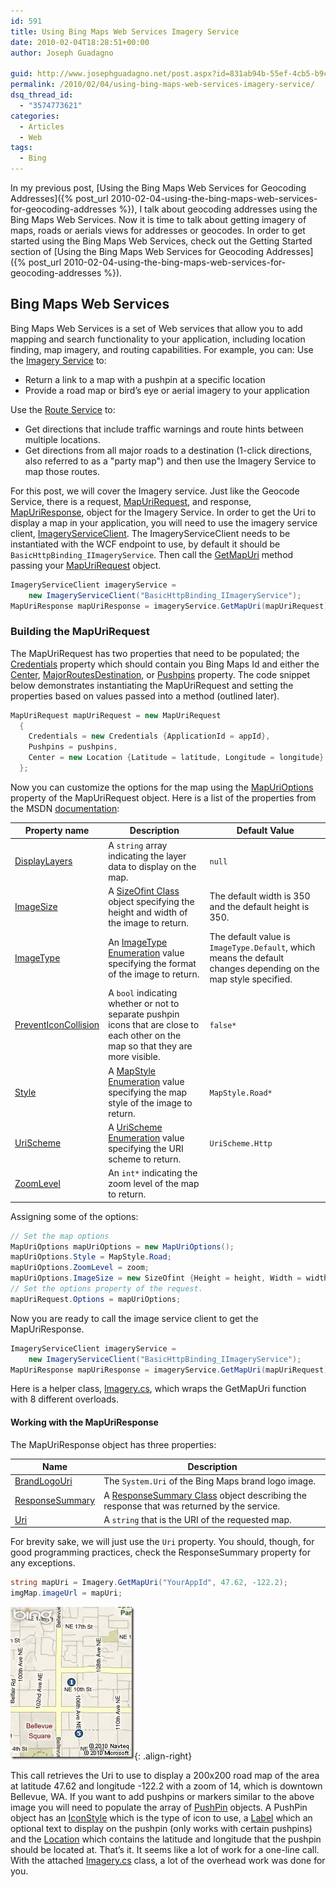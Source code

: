 ```yaml
---
id: 591
title: Using Bing Maps Web Services Imagery Service
date: 2010-02-04T18:28:51+00:00
author: Joseph Guadagno

guid: http://www.josephguadagno.net/post.aspx?id=831ab94b-55ef-4cb5-b9ce-adde8c9dbc08
permalink: /2010/02/04/using-bing-maps-web-services-imagery-service/
dsq_thread_id:
  - "3574773621"
categories:
  - Articles
  - Web
tags:
  - Bing
---
```

In my previous post, [Using the Bing Maps Web Services for Geocoding Addresses]({% post_url 2010-02-04-using-the-bing-maps-web-services-for-geocoding-addresses %}), I talk about geocoding addresses using the Bing Maps Web Services. Now it is time to talk about getting imagery of maps, roads or aerials views for addresses or geocodes. In order to get started using the Bing Maps Web Services, check out the Getting Started section of [Using the Bing Maps Web Services for Geocoding Addresses]({% post_url 2010-02-04-using-the-bing-maps-web-services-for-geocoding-addresses %}).

## Bing Maps Web Services

Bing Maps Web Services is a set of Web services that allow you to add mapping and search functionality to your application, including location finding, map imagery, and routing capabilities. For example, you can: Use the [Imagery Service](http://msdn.microsoft.com/en-us/library/cc981090.aspx) to:

* Return a link to a map with a pushpin at a specific location
* Provide a road map or bird’s eye or aerial imagery to your application

Use the [Route Service](http://msdn.microsoft.com/en-us/library/cc966826.aspx) to:

* Get directions that include traffic warnings and route hints between multiple locations.
* Get directions from all major roads to a destination (1-click directions, also referred to as a "party map") and then use the Imagery Service to map those routes.

For this post, we will cover the Imagery service. Just like the Geocode Service, there is a request, [MapUriRequest](http://msdn.microsoft.com/en-us/library/cc980912.aspx), and response, [MapUriResponse](http://msdn.microsoft.com/en-us/library/cc981042.aspx), object for the Imagery Service. In order to get the Uri to display a map in your application, you will need to use the imagery service client, [ImageryServiceClient](http://msdn.microsoft.com/en-us/library/cc980959.aspx). The ImageryServiceClient needs to be instantiated with the WCF endpoint to use, by default it should be `BasicHttpBinding_IImageryService`. Then call the [GetMapUri](http://msdn.microsoft.com/en-us/library/cc981108.aspx) method passing your [MapUriRequest](http://msdn.microsoft.com/en-us/library/cc980912.aspx) object.

```cs
ImageryServiceClient imageryService =
    new ImageryServiceClient("BasicHttpBinding_IImageryService");
MapUriResponse mapUriResponse = imageryService.GetMapUri(mapUriRequest);
```

### Building the MapUriRequest

The MapUriRequest has two properties that need to be populated; the [Credentials](http://msdn.microsoft.com/en-us/library/cc966923.aspx) property which should contain you Bing Maps Id and either the [Center](http://msdn.microsoft.com/en-us/library/cc966747.aspx), [MajorRoutesDestination](http://msdn.microsoft.com/en-us/library/cc966744.aspx), or [Pushpins](http://msdn.microsoft.com/en-us/library/cc980872.aspx) property.  The code snippet below demonstrates instantiating the MapUriRequest and setting the properties based on values passed into a method (outlined later).

```cs
MapUriRequest mapUriRequest = new MapUriRequest
  {
    Credentials = new Credentials {ApplicationId = appId},
    Pushpins = pushpins,
    Center = new Location {Latitude = latitude, Longitude = longitude}
  };
```

Now you can customize the options for the map using the [MapUriOptions](http://msdn.microsoft.com/en-us/library/cc981074.aspx) property of the MapUriRequest object. Here is a list of the properties from the MSDN [documentation](http://msdn.microsoft.com/en-us/library/cc981033.aspx):

|Property name|Description|Default Value|
|--- |--- |---|
|[DisplayLayers](http://msdn.microsoft.com/en-us/library/cc981085.aspx)|A `string` array indicating the layer data to display on the map.|`null`|
|[ImageSize](http://msdn.microsoft.com/en-us/library/cc966894.aspx)|A [SizeOfint Class](http://msdn.microsoft.com/en-us/library/cc981005.aspx) object specifying the height and width of the image to return.|The default width is 350 and the default height is 350.|
|[ImageType](http://msdn.microsoft.com/en-us/library/cc980869.aspx)|An [ImageType Enumeration](http://msdn.microsoft.com/en-us/library/cc966755.aspx) value specifying the format of the image to return.|The default value is `ImageType.Default`, which means the default changes depending on the map style specified.|
|[PreventIconCollision](http://msdn.microsoft.com/en-us/library/cc981009.aspx)|A `bool` indicating whether or not to separate pushpin icons that are close to each other on the map so that they are more visible.|`false*`|
|[Style](http://msdn.microsoft.com/en-us/library/cc966910.aspx)|A [MapStyle Enumeration](http://msdn.microsoft.com/en-us/library/cc966745.aspx) value specifying the map style of the image to return.|`MapStyle.Road*`|
|[UriScheme](http://msdn.microsoft.com/en-us/library/cc981052.aspx)|A [UriScheme Enumeration](http://msdn.microsoft.com/en-us/library/cc981022.aspx) value specifying the URI scheme to return.|`UriScheme.Http`|
|[ZoomLevel](http://msdn.microsoft.com/en-us/library/cc966900.aspx)|An `int*` indicating the zoom level of the map to return. ||

Assigning some of the options:

```cs
// Set the map options
MapUriOptions mapUriOptions = new MapUriOptions();
mapUriOptions.Style = MapStyle.Road;
mapUriOptions.ZoomLevel = zoom;
mapUriOptions.ImageSize = new SizeOfint {Height = height, Width = width};
// Set the options property of the request.
mapUriRequest.Options = mapUriOptions;
```

Now you are ready to call the image service client to get the MapUriResponse.

``` cs
ImageryServiceClient imageryService =
    new ImageryServiceClient("BasicHttpBinding_IImageryService");
MapUriResponse mapUriResponse = imageryService.GetMapUri(mapUriRequest);
```

Here is a helper class, [Imagery.cs](/assets/downloads/Imagery.cs_.zip),  which wraps the GetMapUri function with 8 different overloads.

#### Working with the MapUriResponse

The MapUriResponse object has three properties:

|Name|Description|
|--- |--- |
|[BrandLogoUri](http://msdn.microsoft.com/en-us/library/ee692183.aspx)|The `System.Uri` of the Bing Maps brand logo image.|
|[ResponseSummary](http://msdn.microsoft.com/en-us/library/cc980964.aspx)|A [ResponseSummary Class](http://msdn.microsoft.com/en-us/library/cc980902.aspx) object describing the response that was returned by the service.|
|[Uri](http://msdn.microsoft.com/en-us/library/cc980931.aspx)|A `string` that is the URI of the requested map.|

For brevity sake, we will just use the `Uri` property.  You should, though, for good programming practices, check the ResponseSummary property for any exceptions.

```cs
string mapUri = Imagery.GetMapUri("YourAppId", 47.62, -122.2);
imgMap.imageUrl = mapUri;
```

![image-right](/assets/images/posts/image_thumb.png "downtown Bellevue"){: .align-right}

This call retrieves the Uri to use to display a 200x200 road map of the area at latitude 47.62 and longitude -122.2 with a zoom of 14, which is downtown Bellevue, WA. If you want to add pushpins or markers similar to the above image you will need to populate the array of [PushPin](http://msdn.microsoft.com/en-us/library/cc966869.aspx) objects. A PushPin object has an [IconStyle](http://msdn.microsoft.com/en-us/library/cc980903.aspx) which is the type of icon to use, a [Label](http://msdn.microsoft.com/en-us/library/cc981045.aspx) which an optional text to display on the pushpin (only works with certain pushpins) and the [Location](http://msdn.microsoft.com/en-us/library/cc966941.aspx) which contains the latitude and longitude that the pushpin should be located at. That’s it.  It seems like a lot of work for a one-line call.  With the attached [Imagery.cs](/assets/downloads/Imagery.cs_.zip) class, a lot of the overhead work was done for you.